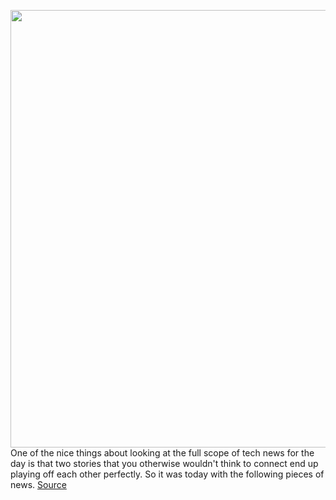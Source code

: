 <img src='https://cdn.vox-cdn.com/thumbor/UovcF0DCKrZmWk4DlKBwHgKadk0=/0x0:2040x1360/1200x800/filters:focal(857x517:1183x843)/cdn.vox-cdn.com/uploads/chorus_image/image/66376291/acastro_200207_3900_firefox_0001.0.0.jpg' width='700px' /><br/>
One of the nice things about looking at the full scope of tech news for the day is that two stories that you otherwise wouldn't think to connect end up playing off each other perfectly. So it was today with the following pieces of news.
<a href='https://www.theverge.com/tech/2020/2/26/21153525/firefox-dns-encryption-amazon-go-browsing-shopping-privacy'> Source <a/>